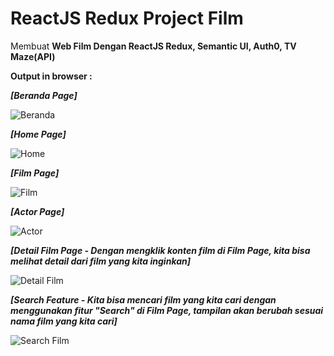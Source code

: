 # ReactJS Redux Project Film

Membuat <b>Web Film Dengan ReactJS Redux, Semantic UI, Auth0, TV Maze(API)</b>

<b>Output in browser : </b>

<b><i>[Beranda Page]</i></b>

![Beranda](https://user-images.githubusercontent.com/92837751/184328433-4fe71eee-3766-4a6d-813d-ec6ece92671d.png)

<b><i>[Home Page]</i></b>

![Home](https://user-images.githubusercontent.com/92837751/184328453-5ae6e1ae-4168-4728-b17f-5e1b12ba7ee0.png)

<b><i>[Film Page]</i></b>

![Film](https://user-images.githubusercontent.com/92837751/184328449-860910de-c9d1-41f2-ab7c-ea12e841eb62.png)

<b><i>[Actor Page]</i></b>

![Actor](https://user-images.githubusercontent.com/92837751/184328426-6d7b22c5-84dc-4f63-a2e8-eb5d1fa6037c.png)

<b><i>[Detail Film Page - Dengan mengklik konten film di Film Page, kita bisa melihat detail dari film yang kita inginkan]</i></b>

![Detail Film](https://user-images.githubusercontent.com/92837751/184328443-6e7b03fc-f47b-495c-b892-2afc5852bf1a.png)

<b><i>[Search Feature - Kita bisa mencari film yang kita cari dengan menggunakan fitur "Search" di Film Page, tampilan akan berubah sesuai nama film yang kita cari]</i></b>

![Search Film](https://user-images.githubusercontent.com/92837751/184328457-1b4b0154-de38-4fe8-8ba8-7d3ad9653672.jpg)
